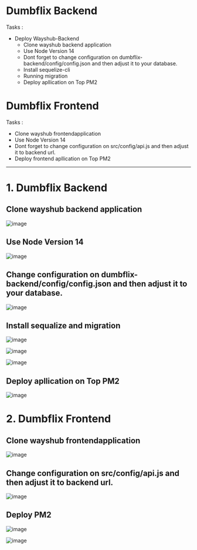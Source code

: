 # Dumbflix Backend

Tasks :

- Deploy Wayshub-Backend
  - Clone wayshub backend application
  - Use Node Version 14
  - Dont forget to change configuration on dumbflix-backend/config/config.json and then adjust it to your database.
  - Install sequelize-cli
  - Running migration
  - Deploy apllication on Top PM2
    
# Dumbflix Frontend

Tasks :
- Clone wayshub frontendapplication
- Use Node Version 14
- Dont forget to change configuration on src/config/api.js and then adjust it to backend url.
- Deploy  frontend apllication on Top PM2


---

# 1. Dumbflix Backend

## Clone wayshub backend application

![image](https://github.com/user-attachments/assets/8ebaa0e9-1af4-44d5-bca3-68ddbf052d6f)

## Use Node Version 14
  
![image](https://github.com/user-attachments/assets/f5610699-e754-4602-a0cf-8f55d19833b8)

## Change configuration on dumbflix-backend/config/config.json and then adjust it to your database.
  
![image](https://github.com/user-attachments/assets/a8c590ff-8bc8-4591-a1bd-6719450e619b)

## Install sequalize and migration
  
  ![image](https://github.com/user-attachments/assets/3659342e-295f-4914-ba4b-b8809f9f98f5)

  ![image](https://github.com/user-attachments/assets/22f86519-2307-4e7b-b34d-566e674b5181)
  
  ![image](https://github.com/user-attachments/assets/0328a9f5-2618-49b9-9097-c7c05bdba24c)

## Deploy apllication on Top PM2
  
![image](https://github.com/user-attachments/assets/f8b3cf57-95f8-4420-a73f-d785cc6b3a4f)

# 2. Dumbflix Frontend

## Clone wayshub frontendapplication

![image](https://github.com/user-attachments/assets/b21df000-cad1-4138-a551-f0c1c2813b8b)

## Change configuration on src/config/api.js and then adjust it to backend url.

![image](https://github.com/user-attachments/assets/8e63c270-70b8-4a8f-840a-580c30744be6)

## Deploy PM2

![image](https://github.com/user-attachments/assets/de7d1d99-afba-4e93-ab71-5c922e83f6eb)

![image](https://github.com/user-attachments/assets/320e7e0e-8578-4f3c-938b-9d4424dd7f16)


